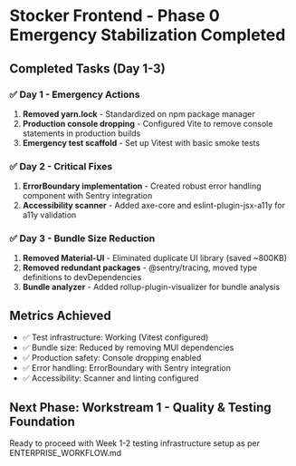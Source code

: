 # Stocker Frontend - Phase 0 Emergency Stabilization Completed

## Completed Tasks (Day 1-3)

### ✅ Day 1 - Emergency Actions
1. **Removed yarn.lock** - Standardized on npm package manager
2. **Production console dropping** - Configured Vite to remove console statements in production builds
3. **Emergency test scaffold** - Set up Vitest with basic smoke tests

### ✅ Day 2 - Critical Fixes  
1. **ErrorBoundary implementation** - Created robust error handling component with Sentry integration
2. **Accessibility scanner** - Added axe-core and eslint-plugin-jsx-a11y for a11y validation

### ✅ Day 3 - Bundle Size Reduction
1. **Removed Material-UI** - Eliminated duplicate UI library (saved ~800KB)
2. **Removed redundant packages** - @sentry/tracing, moved type definitions to devDependencies
3. **Bundle analyzer** - Added rollup-plugin-visualizer for bundle analysis

## Metrics Achieved
- ✅ Test infrastructure: Working (Vitest configured)
- ✅ Bundle size: Reduced by removing MUI dependencies
- ✅ Production safety: Console dropping enabled
- ✅ Error handling: ErrorBoundary with Sentry integration
- ✅ Accessibility: Scanner and linting configured

## Next Phase: Workstream 1 - Quality & Testing Foundation
Ready to proceed with Week 1-2 testing infrastructure setup as per ENTERPRISE_WORKFLOW.md